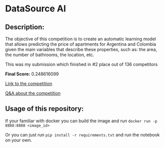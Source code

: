 # DataSource AI

## Description:

The objective of this competition is to create an automatic learning model that allows predicting the price of apartments for Argentina and Colombia given the main variables that describe these properties, such as: the area, the number of bathrooms, the location, etc.

This was my submission which finished in #2 place out of 136 competitors

__Final Score:__ 0.248616099

[Link to the competition](https://www.datasource.ai/en/users/1307/competitions/real-estate-price-forecast)


[Q&A about the competition](https://www.datasource.ai/en/data-science-articles/interview-with-the-winners-of-the-data-science-competition-real-estate-price-forecast)


## Usage of this repository:

If your familiar with docker you can build the image and run `docker run -p 8888:8888 <image_id>` 

Or you can just run `pip install -r requirements.txt` and run the notebook on your own.


